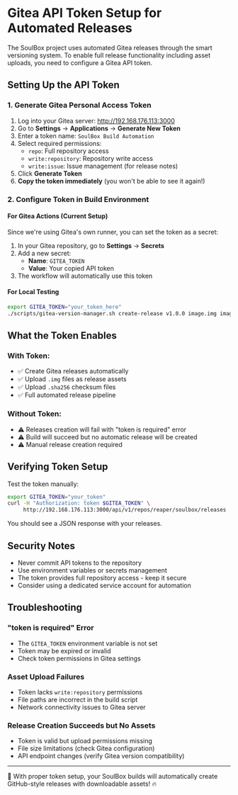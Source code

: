 # Gitea API Token Setup for Automated Releases

The SoulBox project uses automated Gitea releases through the smart versioning system. To enable full release functionality including asset uploads, you need to configure a Gitea API token.

## Setting Up the API Token

### 1. Generate Gitea Personal Access Token

1. Log into your Gitea server: http://192.168.176.113:3000
2. Go to **Settings** → **Applications** → **Generate New Token**
3. Enter a token name: `SoulBox Build Automation`
4. Select required permissions:
   - `repo`: Full repository access
   - `write:repository`: Repository write access
   - `write:issue`: Issue management (for release notes)
5. Click **Generate Token**
6. **Copy the token immediately** (you won't be able to see it again!)

### 2. Configure Token in Build Environment

#### For Gitea Actions (Current Setup)
Since we're using Gitea's own runner, you can set the token as a secret:

1. In your Gitea repository, go to **Settings** → **Secrets**
2. Add a new secret:
   - **Name**: `GITEA_TOKEN`
   - **Value**: Your copied API token
3. The workflow will automatically use this token

#### For Local Testing
```bash
export GITEA_TOKEN="your_token_here"
./scripts/gitea-version-manager.sh create-release v1.0.0 image.img image.sha256
```

## What the Token Enables

### With Token:
- ✅ Create Gitea releases automatically
- ✅ Upload `.img` files as release assets
- ✅ Upload `.sha256` checksum files
- ✅ Full automated release pipeline

### Without Token:
- ⚠️  Releases creation will fail with "token is required" error
- ⚠️  Build will succeed but no automatic release will be created
- ⚠️  Manual release creation required

## Verifying Token Setup

Test the token manually:
```bash
export GITEA_TOKEN="your_token"
curl -H "Authorization: token $GITEA_TOKEN" \
     http://192.168.176.113:3000/api/v1/repos/reaper/soulbox/releases
```

You should see a JSON response with your releases.

## Security Notes

- Never commit API tokens to the repository
- Use environment variables or secrets management
- The token provides full repository access - keep it secure
- Consider using a dedicated service account for automation

## Troubleshooting

### "token is required" Error
- The `GITEA_TOKEN` environment variable is not set
- Token may be expired or invalid
- Check token permissions in Gitea settings

### Asset Upload Failures  
- Token lacks `write:repository` permissions
- File paths are incorrect in the build script
- Network connectivity issues to Gitea server

### Release Creation Succeeds but No Assets
- Token is valid but upload permissions missing
- File size limitations (check Gitea configuration)
- API endpoint changes (verify Gitea version compatibility)

---

🌟 With proper token setup, your SoulBox builds will automatically create GitHub-style releases with downloadable assets! 🔥

